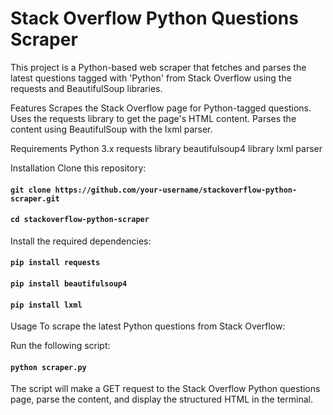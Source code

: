# Stack Overflow Python Questions Scraper
This project is a Python-based web scraper that fetches and parses the latest questions tagged with 'Python' from Stack Overflow using the requests and BeautifulSoup libraries.

Features
Scrapes the Stack Overflow page for Python-tagged questions.
Uses the requests library to get the page's HTML content.
Parses the content using BeautifulSoup with the lxml parser.

Requirements
Python 3.x
requests library
beautifulsoup4 library
lxml parser

Installation
Clone this repository:
#### `git clone https://github.com/your-username/stackoverflow-python-scraper.git`
#### `cd stackoverflow-python-scraper`

Install the required dependencies:
#### `pip install requests`
#### `pip install beautifulsoup4`
#### `pip install lxml`


Usage
To scrape the latest Python questions from Stack Overflow:

Run the following script:
#### `python scraper.py`


The script will make a GET request to the Stack Overflow Python questions page, parse the content, and display the structured HTML in the terminal.




